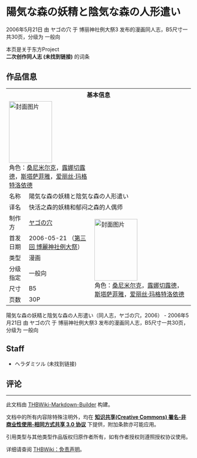 # 陽気な森の妖精と陰気な森の人形遣い

<!-- source html: G:\repos\THBWiki-Markdown-Builder\THBWikiMarkdown\Temp\main\3\32\ns0%3A%E9%99%BD%E6%B0%97%E3%81%AA%E6%A3%AE%E3%81%AE%E5%A6%96%E7%B2%BE%E3%81%A8%E9%99%B0%E6%B0%97%E3%81%AA%E6%A3%AE%E3%81%AE%E4%BA%BA%E5%BD%A2%E9%81%A3%E3%81%84.html -->

2006年5月21日 由 ヤゴの穴 于 博丽神社例大祭3 发布的漫画同人志，B5尺寸一共30页，分级为 一般向

本页是关于东方Project  
 **二次创作同人志 (未找到链接)** 的词条
## 作品信息

<table><tbody><tr><th colspan="3">基本信息</th></tr><tr><td class="cover-artwork-mobile" colspan="2"><a href="./文件-陽気な森の妖精と陰気な森の人形遣い封面.jpg.md" class="image" title="封面图片"><img alt="封面图片" src="https://upload.thwiki.cc/thumb/2/22/%E9%99%BD%E6%B0%97%E3%81%AA%E6%A3%AE%E3%81%AE%E5%A6%96%E7%B2%BE%E3%81%A8%E9%99%B0%E6%B0%97%E3%81%AA%E6%A3%AE%E3%81%AE%E4%BA%BA%E5%BD%A2%E9%81%A3%E3%81%84%E5%B0%81%E9%9D%A2.jpg/117px-%E9%99%BD%E6%B0%97%E3%81%AA%E6%A3%AE%E3%81%AE%E5%A6%96%E7%B2%BE%E3%81%A8%E9%99%B0%E6%B0%97%E3%81%AA%E6%A3%AE%E3%81%AE%E4%BA%BA%E5%BD%A2%E9%81%A3%E3%81%84%E5%B0%81%E9%9D%A2.jpg" decoding="async" loading="lazy" width="117" height="168" srcset="https://upload.thwiki.cc/thumb/2/22/%E9%99%BD%E6%B0%97%E3%81%AA%E6%A3%AE%E3%81%AE%E5%A6%96%E7%B2%BE%E3%81%A8%E9%99%B0%E6%B0%97%E3%81%AA%E6%A3%AE%E3%81%AE%E4%BA%BA%E5%BD%A2%E9%81%A3%E3%81%84%E5%B0%81%E9%9D%A2.jpg/175px-%E9%99%BD%E6%B0%97%E3%81%AA%E6%A3%AE%E3%81%AE%E5%A6%96%E7%B2%BE%E3%81%A8%E9%99%B0%E6%B0%97%E3%81%AA%E6%A3%AE%E3%81%AE%E4%BA%BA%E5%BD%A2%E9%81%A3%E3%81%84%E5%B0%81%E9%9D%A2.jpg 1.5x, https://upload.thwiki.cc/thumb/2/22/%E9%99%BD%E6%B0%97%E3%81%AA%E6%A3%AE%E3%81%AE%E5%A6%96%E7%B2%BE%E3%81%A8%E9%99%B0%E6%B0%97%E3%81%AA%E6%A3%AE%E3%81%AE%E4%BA%BA%E5%BD%A2%E9%81%A3%E3%81%84%E5%B0%81%E9%9D%A2.jpg/234px-%E9%99%BD%E6%B0%97%E3%81%AA%E6%A3%AE%E3%81%AE%E5%A6%96%E7%B2%BE%E3%81%A8%E9%99%B0%E6%B0%97%E3%81%AA%E6%A3%AE%E3%81%AE%E4%BA%BA%E5%BD%A2%E9%81%A3%E3%81%84%E5%B0%81%E9%9D%A2.jpg 2x" data-file-width="1044" data-file-height="1500"></a><div class="cover-char">角色：<a href="./桑尼米尔克.md" title="桑尼米尔克">桑尼米尔克</a>，<a href="./露娜切露德.md" title="露娜切露德">露娜切露德</a>，<a href="./斯塔萨菲雅.md" title="斯塔萨菲雅">斯塔萨菲雅</a>，<a href="./爱丽丝·玛格特洛依德.md" title="爱丽丝·玛格特洛依德">爱丽丝·玛格特洛依德</a></div></td>
</tr><tr><td class="label">名称</td><td colspan="2"> 陽気な森の妖精と陰気な森の人形遣い </td></tr><tr><td class="label">译名</td><td colspan="2"> 快活之森的妖精和郁闷之森的人偶师 </td></tr><tr><td class="label">制作方</td><td><a href="./ヤゴの穴.md" title="ヤゴの穴">ヤゴの穴</a></td><td class="cover-artwork" rowspan="6" style="min-width:168px;"><a href="./文件-陽気な森の妖精と陰気な森の人形遣い封面.jpg.md" class="image" title="封面图片"><img alt="封面图片" src="https://upload.thwiki.cc/thumb/2/22/%E9%99%BD%E6%B0%97%E3%81%AA%E6%A3%AE%E3%81%AE%E5%A6%96%E7%B2%BE%E3%81%A8%E9%99%B0%E6%B0%97%E3%81%AA%E6%A3%AE%E3%81%AE%E4%BA%BA%E5%BD%A2%E9%81%A3%E3%81%84%E5%B0%81%E9%9D%A2.jpg/117px-%E9%99%BD%E6%B0%97%E3%81%AA%E6%A3%AE%E3%81%AE%E5%A6%96%E7%B2%BE%E3%81%A8%E9%99%B0%E6%B0%97%E3%81%AA%E6%A3%AE%E3%81%AE%E4%BA%BA%E5%BD%A2%E9%81%A3%E3%81%84%E5%B0%81%E9%9D%A2.jpg" decoding="async" loading="lazy" width="117" height="168" srcset="https://upload.thwiki.cc/thumb/2/22/%E9%99%BD%E6%B0%97%E3%81%AA%E6%A3%AE%E3%81%AE%E5%A6%96%E7%B2%BE%E3%81%A8%E9%99%B0%E6%B0%97%E3%81%AA%E6%A3%AE%E3%81%AE%E4%BA%BA%E5%BD%A2%E9%81%A3%E3%81%84%E5%B0%81%E9%9D%A2.jpg/175px-%E9%99%BD%E6%B0%97%E3%81%AA%E6%A3%AE%E3%81%AE%E5%A6%96%E7%B2%BE%E3%81%A8%E9%99%B0%E6%B0%97%E3%81%AA%E6%A3%AE%E3%81%AE%E4%BA%BA%E5%BD%A2%E9%81%A3%E3%81%84%E5%B0%81%E9%9D%A2.jpg 1.5x, https://upload.thwiki.cc/thumb/2/22/%E9%99%BD%E6%B0%97%E3%81%AA%E6%A3%AE%E3%81%AE%E5%A6%96%E7%B2%BE%E3%81%A8%E9%99%B0%E6%B0%97%E3%81%AA%E6%A3%AE%E3%81%AE%E4%BA%BA%E5%BD%A2%E9%81%A3%E3%81%84%E5%B0%81%E9%9D%A2.jpg/234px-%E9%99%BD%E6%B0%97%E3%81%AA%E6%A3%AE%E3%81%AE%E5%A6%96%E7%B2%BE%E3%81%A8%E9%99%B0%E6%B0%97%E3%81%AA%E6%A3%AE%E3%81%AE%E4%BA%BA%E5%BD%A2%E9%81%A3%E3%81%84%E5%B0%81%E9%9D%A2.jpg 2x" data-file-width="1044" data-file-height="1500"></a><div class="cover-char">角色：<a href="./桑尼米尔克.md" title="桑尼米尔克">桑尼米尔克</a>，<a href="./露娜切露德.md" title="露娜切露德">露娜切露德</a>，<a href="./斯塔萨菲雅.md" title="斯塔萨菲雅">斯塔萨菲雅</a>，<a href="./爱丽丝·玛格特洛依德.md" title="爱丽丝·玛格特洛依德">爱丽丝·玛格特洛依德</a></div></td>
</tr><tr><td class="label">首发日期</td><td>2006-05-21&#160;（<a href="/展会作品列表?e=%E5%8D%9A%E4%B8%BD%E7%A5%9E%E7%A4%BE%E4%BE%8B%E5%A4%A7%E7%A5%AD%233">第三回 博麗神社例大祭</a>）</td></tr><tr><td class="label">类型</td><td>漫画</td></tr><tr><td class="label">分级指定</td><td>一般向</td></tr><tr><td class="label">尺寸</td><td>B5</td></tr><tr><td class="label">页数</td><td>30P</td></tr></tbody></table>

陽気な森の妖精と陰気な森の人形遣い（同人志，ヤゴの穴，2006） - 2006年5月21日 由 ヤゴの穴 于 博丽神社例大祭3 发布的漫画同人志，B5尺寸一共30页，分级为 一般向
## Staff
- ヘラダミツル (未找到链接)

## 评论




---

此文档由 [THBWiki-Markdown-Builder](https://github.com/Delsin-Yu/THBWiki-Markdown-Builder) 构建。

文档中的所有内容除特殊注明外，均在 [**知识共享(Creative Commons) 署名-非商业性使用-相同方式共享 3.0 协议**](https://creativecommons.org/licenses/by-sa/3.0/deed.zh-hans) 下提供，附加条款亦可能应用。

引用类型与其他类型作品版权归原作者所有，如有作者授权则遵照授权协议使用。

详细请查阅 [THBWiki：免责声明](https://thbwiki.cc/THBWiki:%E5%85%8D%E8%B4%A3%E5%A3%B0%E6%98%8E)。

